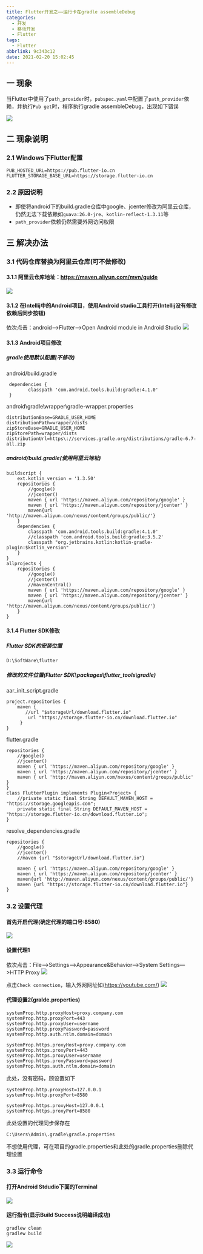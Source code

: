 ```yaml
---
title: Flutter开发之——运行卡在gradle assembleDebug
categories:
  - 开发
  - 移动开发
  - Flutter
tags:
  - Flutter
abbrlink: 9c343c12
date: 2021-02-20 15:02:45
---
```

## 一 现象

当Flutter中使用了`path_provider`时，`pubspec.yaml`中配置了`path_provider`依赖，并执行`Pub get`时，程序执行gradle assembleDebug，出现如下错误

![][1]

<!--more-->

## 二 现象说明

### 2.1 Windows下Flutter配置

```
PUB_HOSTED_URL=https://pub.flutter-io.cn
FLUTTER_STORAGE_BASE_URL=https://storage.flutter-io.cn
```

### 2.2 原因说明

* 即使将android下的build.gradle仓库中google、jcenter修改为阿里云仓库，仍然无法下载依赖如`guava:26.0-jre`、`kotlin-reflect-1.3.11`等
* `path_provider`依赖仍然需要外网访问权限

## 三 解决办法

### 3.1 代码仓库替换为阿里云仓库(可不做修改)
#### 3.1.1 阿里云仓库地址：https://maven.aliyun.com/mvn/guide
![][3]

####  3.1.2 在Intellij中的Android项目，使用Android studio工具打开(Intellij没有修改依赖后同步按钮)

依次点击：android—>Flutter—>Open Android module in Android Studio
  ![][2]

#### 3.1.3 Android项目修改
##### gradle使用默认配置(不修改)

android/build.gradle

```
 dependencies {
        classpath 'com.android.tools.build:gradle:4.1.0'
 }
```

android\gradle\wrapper\gradle-wrapper.properties

```
distributionBase=GRADLE_USER_HOME
distributionPath=wrapper/dists
zipStoreBase=GRADLE_USER_HOME
zipStorePath=wrapper/dists
distributionUrl=https\://services.gradle.org/distributions/gradle-6.7-all.zip
```

##### android/build.gradle(使用阿里云地址)

```
buildscript {
    ext.kotlin_version = '1.3.50'
    repositories {
        //google()
        //jcenter()
        maven { url 'https://maven.aliyun.com/repository/google' }
        maven { url 'https://maven.aliyun.com/repository/jcenter' }
        maven{url 'http://maven.aliyun.com/nexus/content/groups/public/'}
    }
    dependencies {
        classpath 'com.android.tools.build:gradle:4.1.0'
        //classpath 'com.android.tools.build:gradle:3.5.2'
        classpath "org.jetbrains.kotlin:kotlin-gradle-plugin:$kotlin_version"
    }
}
allprojects {
    repositories {
        //google()
        //jcenter()
        //mavenCentral()
        maven { url 'https://maven.aliyun.com/repository/google' }
        maven { url 'https://maven.aliyun.com/repository/jcenter' }
        maven{url 'http://maven.aliyun.com/nexus/content/groups/public/'}
    }
}
```

#### 3.1.4 Flutter SDK修改

##### Flutter SDK的安装位置

```
D:\SoftWare\flutter
```

 ##### 修改的文件位置(Flutter SDK\packages\flutter_tools\gradle)

aar_init_script.gradle

```
project.repositories {
    maven {
       //url "$storageUrl/download.flutter.io"
	    url "https://storage.flutter-io.cn/download.flutter.io"
     }
}
```

flutter.gradle

```
repositories {
    //google()
	//jcenter()
	maven { url 'https://maven.aliyun.com/repository/google' }
	maven { url 'https://maven.aliyun.com/repository/jcenter' }
	maven { url 'http://maven.aliyun.com/nexus/content/groups/public' }
}
class FlutterPlugin implements Plugin<Project> {
    //private static final String DEFAULT_MAVEN_HOST = "https://storage.googleapis.com";
    private static final String DEFAULT_MAVEN_HOST = "https://storage.flutter-io.cn/download.flutter.io";
}    
```

resolve_dependencies.gradle

```
repositories {
    //google()
    //jcenter()
    //maven {url "$storageUrl/download.flutter.io"}
    
    maven { url 'https://maven.aliyun.com/repository/google' }
    maven { url 'https://maven.aliyun.com/repository/jcenter' }
    maven{url 'http://maven.aliyun.com/nexus/content/groups/public/'}
    maven {url "https://storage.flutter-io.cn/download.flutter.io"}
}
```

### 3.2 设置代理

#### 首先开启代理(确定代理的端口号:8580)
![][4]

#### 设置代理1

依次点击：File—>Settings—>Appearance&Behavior—>System Settings—>HTTP Proxy
![][5]

点击`Check connection`，输入外网网址如(https://youtube.com/)
![][6]

#### 代理设置2(**gralde.properties**)

```
systemProp.http.proxyHost=proxy.company.com
systemProp.http.proxyPort=443
systemProp.http.proxyUser=username
systemProp.http.proxyPassword=password
systemProp.http.auth.ntlm.domain=domain

systemProp.https.proxyHost=proxy.company.com
systemProp.https.proxyPort=443
systemProp.https.proxyUser=username
systemProp.https.proxyPassword=password
systemProp.https.auth.ntlm.domain=domain
```

此处，没有密码，顾设置如下

```
systemProp.http.proxyHost=127.0.0.1
systemProp.http.proxyPort=8580

systemProp.https.proxyHost=127.0.0.1
systemProp.https.proxyPort=8580
```

此处设置的代理同步保存在

```
C:\Users\Admin\.gradle\gradle.properties
```

不想使用代理，可在项目的gradle.properties和此处的gradle.properties删除代理设置

### 3.3 运行命令

#### 打开Android Stdudio下面的Terminal
![][7]

#### 运行指令(显示Build Success说明编译成功)

```
gradlew clean
gradlew build
```
![][8]



[1]:https://cdn.jsdelivr.net/gh/PGzxc/CDN@master/blog-flutter/flutter-assembledebug-timeout.png
[2]:https://cdn.jsdelivr.net/gh/PGzxc/CDN@master/blog-flutter/flutter-assembledebug-intellij-open-as.png
[3]:https://cdn.jsdelivr.net/gh/PGzxc/CDN@master/blog-flutter/flutter-assembledebug-aliyun.png
[4]:https://cdn.jsdelivr.net/gh/PGzxc/CDN@master/blog-flutter/flutter-assembledebug-proxy-open.png
[5]:https://cdn.jsdelivr.net/gh/PGzxc/CDN@master/blog-flutter/flutter-assembledebug-as-proxy-set.png
[6]:https://cdn.jsdelivr.net/gh/PGzxc/CDN@master/blog-flutter/flutter-assembleDebug-proxy-check.gif
[7]:https://cdn.jsdelivr.net/gh/PGzxc/CDN@master/blog-flutter/flutter-assembledebug-as-terminal.png
[8]:https://cdn.jsdelivr.net/gh/PGzxc/CDN@master/blog-flutter/flutter-assembledebug-as-terminal-gradlew-clean.png

